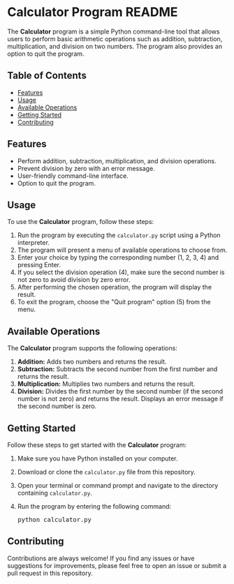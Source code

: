 # Calculator Program README

The **Calculator** program is a simple Python command-line tool that allows users to perform basic arithmetic operations such as addition, subtraction, multiplication, and division on two numbers. The program also provides an option to quit the program.

## Table of Contents

- [Features](#features)
- [Usage](#usage)
- [Available Operations](#available-operations)
- [Getting Started](#getting-started)
- [Contributing](#contributing)

## Features

- Perform addition, subtraction, multiplication, and division operations.
- Prevent division by zero with an error message.
- User-friendly command-line interface.
- Option to quit the program.

## Usage

To use the **Calculator** program, follow these steps:

1. Run the program by executing the `calculator.py` script using a Python interpreter.
2. The program will present a menu of available operations to choose from.
3. Enter your choice by typing the corresponding number (1, 2, 3, 4) and pressing Enter.
4. If you select the division operation (4), make sure the second number is not zero to avoid division by zero error.
5. After performing the chosen operation, the program will display the result.
6. To exit the program, choose the "Quit program" option (5) from the menu.

## Available Operations

The **Calculator** program supports the following operations:

1. **Addition:** Adds two numbers and returns the result.
2. **Subtraction:** Subtracts the second number from the first number and returns the result.
3. **Multiplication:** Multiplies two numbers and returns the result.
4. **Division:** Divides the first number by the second number (if the second number is not zero) and returns the result. Displays an error message if the second number is zero.

## Getting Started

Follow these steps to get started with the **Calculator** program:

1. Make sure you have Python installed on your computer.
2. Download or clone the `calculator.py` file from this repository.
3. Open your terminal or command prompt and navigate to the directory containing `calculator.py`.
4. Run the program by entering the following command:

   <pre>
   python calculator.py
   </pre>

## Contributing

Contributions are always welcome! If you find any issues or have suggestions for improvements, please feel free to open an issue or submit a pull request in this repository.